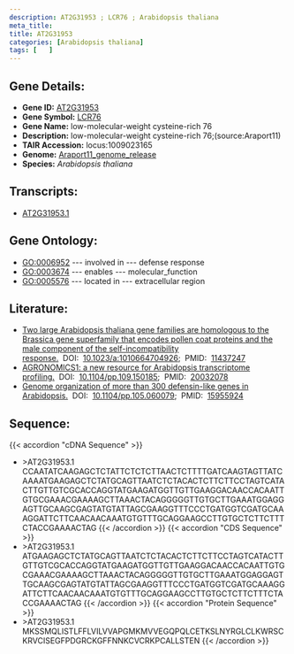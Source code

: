 ```yaml
---
description: AT2G31953 ; LCR76 ; Arabidopsis thaliana
meta_title:
title: AT2G31953
categories: [Arabidopsis thaliana]
tags: [   ]
---
```


## Gene Details:
- **Gene ID:** [AT2G31953](https://www.arabidopsis.org/locus?name=AT2G31953)
- **Gene Symbol:** <u>LCR76</u>
- **Gene Name:** low-molecular-weight cysteine-rich 76
- **Description:**   low-molecular-weight cysteine-rich 76;(source:Araport11)
- **TAIR Accession:** locus:1009023165
- **Genome:** [Araport11_genome_release](https://www.arabidopsis.org/download/list?dir=Genes%2FAraport11_genome_release)
- **Species:** *Arabidopsis thaliana*

## Transcripts:
   -  [AT2G31953.1](https://www.arabidopsis.org/gene?name=AT2G31953.1)
## Gene Ontology:
   - [GO:0006952](https://amigo.geneontology.org/amigo/term/GO:0006952)&nbsp;---&nbsp;involved in&nbsp;---&nbsp;defense response
   - [GO:0003674](https://amigo.geneontology.org/amigo/term/GO:0003674)&nbsp;---&nbsp;enables&nbsp;---&nbsp;molecular_function
   - [GO:0005576](https://amigo.geneontology.org/amigo/term/GO:0005576)&nbsp;---&nbsp;located in&nbsp;---&nbsp;extracellular region
## Literature:
   - [Two large Arabidopsis thaliana gene families are homologous to the Brassica gene  superfamily that encodes pollen coat proteins and the male component of the  self-incompatibility response.](https://www.doi.org/10.1023/a:1010664704926)&nbsp;&nbsp;DOI:&nbsp;&nbsp;[10.1023/a:1010664704926](https://www.doi.org/10.1023/a:1010664704926);&nbsp;&nbsp;PMID:&nbsp;&nbsp;[11437247](https://pubmed.ncbi.nlm.nih.gov/11437247/)
   - [AGRONOMICS1: a new resource for Arabidopsis transcriptome profiling.](https://www.doi.org/10.1104/pp.109.150185)&nbsp;&nbsp;DOI:&nbsp;&nbsp;[10.1104/pp.109.150185](https://www.doi.org/10.1104/pp.109.150185);&nbsp;&nbsp;PMID:&nbsp;&nbsp;[20032078](https://pubmed.ncbi.nlm.nih.gov/20032078/)
   - [Genome organization of more than 300 defensin-like genes in Arabidopsis.](https://www.doi.org/10.1104/pp.105.060079)&nbsp;&nbsp;DOI:&nbsp;&nbsp;[10.1104/pp.105.060079](https://www.doi.org/10.1104/pp.105.060079);&nbsp;&nbsp;PMID:&nbsp;&nbsp;[15955924](https://pubmed.ncbi.nlm.nih.gov/15955924/)
## Sequence:
{{< accordion "cDNA Sequence" >}}
- \>AT2G31953.1
CCAATATCAAGAGCTCTATTCTCTCTTAACTCTTTTGATCAAGTAGTTATCAAAATGAAGAGCTCTATGCAGTTAATCTCTACACTCTTCTTCCTAGTCATACTTGTTGTCGCACCAGGTATGAAGATGGTTGTTGAAGGACAACCACAATTGTGCGAAACGAAAAGCTTAAACTACAGGGGGTTGTGCTTGAAATGGAGGAGTTGCAAGCGAGTATGTATTAGCGAAGGTTTCCCTGATGGTCGATGCAAAGGATTCTTCAACAACAAATGTGTTTGCAGGAAGCCTTGTGCTCTTCTTTCTACCGAAAACTAG
{{< /accordion >}}
{{< accordion "CDS Sequence" >}}
- \>AT2G31953.1
ATGAAGAGCTCTATGCAGTTAATCTCTACACTCTTCTTCCTAGTCATACTTGTTGTCGCACCAGGTATGAAGATGGTTGTTGAAGGACAACCACAATTGTGCGAAACGAAAAGCTTAAACTACAGGGGGTTGTGCTTGAAATGGAGGAGTTGCAAGCGAGTATGTATTAGCGAAGGTTTCCCTGATGGTCGATGCAAAGGATTCTTCAACAACAAATGTGTTTGCAGGAAGCCTTGTGCTCTTCTTTCTACCGAAAACTAG
{{< /accordion >}}
{{< accordion "Protein Sequence" >}}
- \>AT2G31953.1
MKSSMQLISTLFFLVILVVAPGMKMVVEGQPQLCETKSLNYRGLCLKWRSCKRVCISEGFPDGRCKGFFNNKCVCRKPCALLSTEN
{{< /accordion >}}
